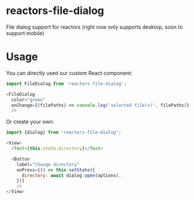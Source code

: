reactors-file-dialog
===

File dialog support for reactors (right now only supports desktop, soon to support mobile)

# Usage

You can directly used our custom React component:

```javascript
import FileDialog from 'reactors-file-dialog';

<FileDialog
  color="green"
  onChange={(filePaths) => console.log('selected file(s)', filePaths)}
  />
```

Or create your own:

```javascript
import {dialog} from 'reactors-file-dialog';

<View>
  <Text>{this.state.directory}</Text>

  <Button
    label="Change directory"
    onPress={() => this.setState({
      directory: await dialog.open(options),
    })}
    />
</View>
```
